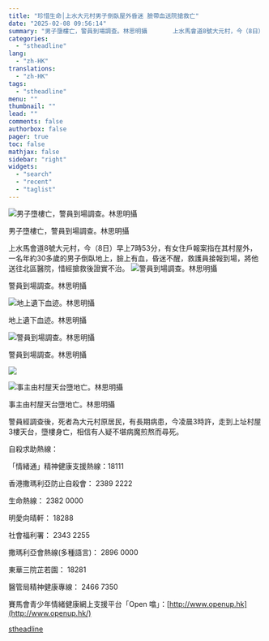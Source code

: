 ```yaml
---
title: "珍惜生命│上水大元村男子倒臥屋外昏迷 臉帶血送院搶救亡"
date: "2025-02-08 09:56:14"
summary: "男子墮樓亡，警員到場調查。林思明攝       上水馬會道8號大元村，今（8日）早上7時53..."
categories:
  - "stheadline"
lang:
  - "zh-HK"
translations:
  - "zh-HK"
tags:
  - "stheadline"
menu: ""
thumbnail: ""
lead: ""
comments: false
authorbox: false
pager: true
toc: false
mathjax: false
sidebar: "right"
widgets:
  - "search"
  - "recent"
  - "taglist"
---
```


![男子墮樓亡，警員到場調查。林思明攝](https://image.stheadline.com/f/680p0/0x0/100/none/e1818d87ebf49e4d0234d1831a1e054c/stheadline/inewsmedia/20250208/_2025020809451298987.jpg)

男子墮樓亡，警員到場調查。林思明攝




上水馬會道8號大元村，今（8日）早上7時53分，有女住戶報案指在其村屋外，一名年約30多歲的男子倒臥地上，臉上有血，昏迷不醒，救護員接報到場，將他送往北區醫院，惜經搶救後證實不治。
 ![警員到場調查。林思明攝](https://image.hkhl.hk/f/1024p0/0x0/100/none/391d2f70198951013cf1d6496a07bd3d/2025-02/KakaoTalk_20250208_092800127.jpg)


警員到場調查。林思明攝



 ![地上遺下血迹。林思明攝](https://image.hkhl.hk/f/1024p0/0x0/100/none/669694e6402e5da2cbf7a3045ba1769f/2025-02/KakaoTalk_20250208_092800127_01.jpg)


地上遺下血迹。林思明攝



 ![警員到場調查。林思明攝](https://image.hkhl.hk/f/1024p0/0x0/100/none/1a1695d1626a4b0e197e4fefe5336a48/2025-02/KakaoTalk_20250208_092800127_05.jpg)


警員到場調查。林思明攝



 ![](https://image.hkhl.hk/f/1024p0/0x0/100/none/12642aeade3f1417f9c7161b57a7a256/2025-02/KakaoTalk_20250208_092918940.jpg)




 ![事主由村屋天台墮地亡。林思明攝](https://image.hkhl.hk/f/1024p0/0x0/100/none/c497451aa300f340fd3bb1a132888ce2/2025-02/0_1.jpg)


事主由村屋天台墮地亡。林思明攝




警員經調查後，死者為大元村原居民，有長期病患，今凌晨3時許，走到上址村屋3樓天台，墮樓身亡，相信有人疑不堪病魔煎熬而尋死。

自殺求助熱線：  

「情緒通」精神健康支援熱線：18111   

香港撒瑪利亞防止自殺會： 2389 2222  

生命熱線： 2382 0000  

明愛向晴軒： 18288  

社會福利署： 2343 2255  

撒瑪利亞會熱線(多種語言)： 2896 0000  

東華三院芷若園： 18281  

醫管局精神健康專線： 2466 7350  

賽馬會青少年情緒健康網上支援平台「Open 噏」：[http://www.openup.hk](http://www.openup.hk/)

[stheadline](https://std.stheadline.com/realtime/article/2051520/即時-港聞-珍惜生命│上水大元村男子倒臥屋外昏迷-臉帶血送院搶救亡)
